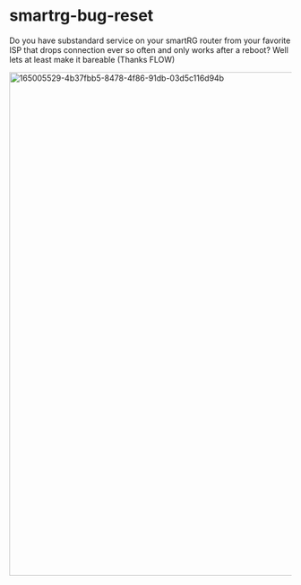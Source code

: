 # smartrg-bug-reset
Do you have substandard service on your smartRG router from your favorite ISP that drops connection ever so often and only works after a reboot? Well lets at least make it bareable (Thanks FLOW)

<img width="898" alt="165005529-4b37fbb5-8478-4f86-91db-03d5c116d94b" src="https://user-images.githubusercontent.com/9205071/165006457-65c446b8-0d45-4740-ad33-dd945c3da31c.png">
